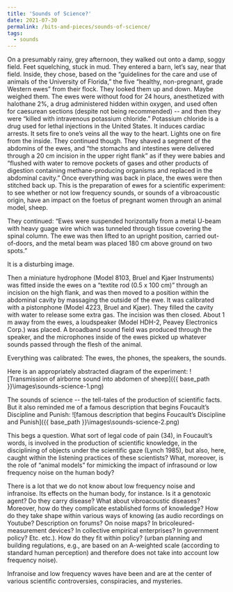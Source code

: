 ```yaml
---
title: 'Sounds of Science?'
date: 2021-07-30
permalink: /bits-and-pieces/sounds-of-science/
tags:
  - sounds
---
```


On a presumably rainy, grey afternoon, they walked out onto a damp, soggy field. Feet squelching, stuck in mud. They entered a barn, let’s say, near that field. Inside, they chose, based on the “guidelines for the care and use of animals of the University of Florida,” the five “healthy, non-pregnant, grade Western ewes” from their flock. They looked them up and down. Maybe weighed them. The ewes were without food for 24 hours, anesthetized with halothane 2%, a drug administered hidden within oxygen, and used often for caesurean sections (despite not being recommended) -- and then they were “killed with intravenous potassium chloride.” Potassium chloride is a drug used for lethal injections in the United States. It induces cardiac arrests. It sets fire to one’s veins all the way to the heart. Lights one on fire from the inside. They continued though. They shaved a segment of the abdomins of the ewes, and “the stomachs and intestines were delivered through a 20 cm incision in the upper right flank” as if they were babies and “flushed with water to remove pockets of gases and other products of digestion containing methane-producing organisms and replaced in the abdominal cavity.” Once everything was back in place, the ewes were then stitched back up. This is the preparation of ewes for a scientific experiment: to see whether or not low frequency sounds, or sounds of a vibroacoustic origin, have an impact on the foetus of pregnant women through an animal model, sheep.

They continued: “Ewes were suspended horizontally from a metal U-beam with heavy guage wire which was tunneled through tissue covering the spinal column. The ewe was then lifted to an upright position, carried out-of-doors, and the metal beam was placed 180 cm above ground on two spots.”

It is a disturbing image.

Then a miniature hydrophone (Model 8103, Bruel and Kjaer Instruments) was fitted inside the ewes on a “textite rod (0.5 x 100 cm)” through an incision on the high flank, and was then moved to a position within the abdominal cavity by massaging the outside of the ewe. It was calibrated with a pistonphone (Model 4223, Bruel and Kjaer). They filled the cavity with water to release some extra gas. The incision was then closed. About 1 m away from the ewes, a loudspeaker (Model HDH-2, Peavey Electronics Corp.) was placed. A broadband sound field was produced through the speaker, and the microphones inside of the ewes picked up whatever sounds passed through the flesh of the animal.

Everything was calibrated: The ewes, the phones, the speakers, the sounds.

Here is an appropriately abstracted diagram of the experiment:
![Transmission of airborne sound into abdomen of sheep]({{ base_path }}\images\sounds-science-1.png)

The sounds of science -- the tell-tales of the production of scientific facts. But it also reminded me of a famous description that begins Foucault’s Discipline and Punish: 
![famous description that begins Foucault’s Discipline and Punish]({{ base_path }}\images\sounds-science-2.png)

This begs a question. What sort of legal code of pain (34), in Foucault’s words, is involved in the production of scientific knowledge, in the disciplining of objects under the scientific gaze (Lynch 1985), but also, here, caught within the listening practices of these scientists? What, moreover, is the role of “animal models” for mimicking the impact of infrasound or low frequency noise on the human body?

There is a lot that we do not know about low frequency noise and infranoise. Its effects on the human body, for instance. Is it a genotoxic agent? Do they carry disease? What about vibroacoustic diseases? Moreover, how do they complicate established forms of knowledge? How do they take shape within various ways of knowing (as audio recordings on Youtube? Description on forums? On noise maps? In bricoleured-measurement devices? In collective empirical enterprises? In government policy? Etc. etc.). How do they fit within policy? (urban planning and building regulations, e.g., are based on an A-weighted scale (according to standard human perception) and therefore does not take into account low frequency noise).

Infranoise and low frequency waves have been and are at the center of various scientific controversies, conspiracies, and mysteries.